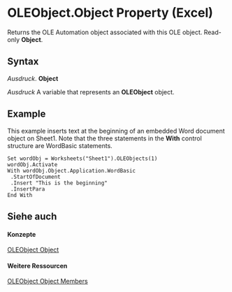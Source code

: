 
# OLEObject.Object Property (Excel)

Returns the OLE Automation object associated with this OLE object. Read-only  **Object**.


## Syntax

 _Ausdruck_. **Object**

 _Ausdruck_ A variable that represents an **OLEObject** object.


## Example

This example inserts text at the beginning of an embedded Word document object on Sheet1. Note that the three statements in the  **With** control structure are WordBasic statements.


```
Set wordObj = Worksheets("Sheet1").OLEObjects(1) 
wordObj.Activate 
With wordObj.Object.Application.WordBasic 
 .StartOfDocument 
 .Insert "This is the beginning" 
 .InsertPara 
End With
```


## Siehe auch


#### Konzepte


[OLEObject Object](bc3ef12d-1531-6c21-71ab-3df6bb851f3b.md)
#### Weitere Ressourcen


[OLEObject Object Members](http://msdn.microsoft.com/library/fcee0a0a-a270-9f03-37f6-eb5989797bba%28Office.15%29.aspx)